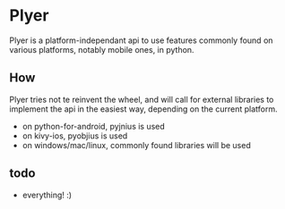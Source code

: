 # Plyer

Plyer is a platform-independant api to use features commonly found on various
platforms, notably mobile ones, in python.

## How

Plyer tries not te reinvent the wheel, and will call for external libraries to
implement the api in the easiest way, depending on the current platform.

- on python-for-android, pyjnius is used
- on kivy-ios, pyobjius is used
- on windows/mac/linux, commonly found libraries will be used

## todo

- everything! :)
